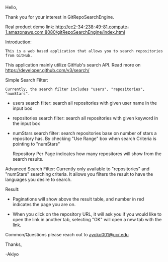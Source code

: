 Hello, 

Thank you for your interest in GitRepoSearchEngine.

Real product demo link: http://ec2-34-238-49-81.compute-1.amazonaws.com:8080/gitRepoSearchEngine/index.html

Introduction:

    This is a web based application that allows you to search repositories from GitHub.
This application mainly utilize GitHub's search API. Read more on https://developer.github.com/v3/search/

Simple Search Filter:

    Currently, the search filter includes "users", "repositories", "numStars".

- users search filter: search all repositories with given user name in the input box

- repositories search filter: search all repositories with given keyword in the input box

- numStars search filter: search repositories base on number of stars a repository has. By checking "Use Range" box when search Criteria is pointing to "numStars"


    Repository Per Page indicates how many repositores will show from the search results. 

Advanced Search Filter:
    Currently only available to "repositories" and "numStars" searching criteria. It allows you filters the result to have the languages you desire to search. 


Result:

- Paginations will show above the result table, and number in red indicates the page you are on.

- When you click on the repository URL, it will ask you if you would like to open the link in another tab, selecting "OK" will open a new tab with the link.

Common/Questions please reach out to ayoko001@ucr.edu


Thanks,

-Akiyo
